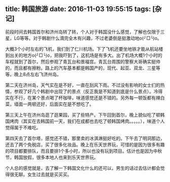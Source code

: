 title: 韩国旅游
date: 2016-11-03 19:55:15
tags: [杂记]
---
前段时间去韩国首尔和济州岛转了转，个人对于韩国没什么感觉，了解也仅限于三星，LG等等。对于韩剧什么滴完全木有兴趣，不过老婆倒是挺激动地o(╯□╰)o。

大概3个小时左右的飞机，我们到了仁川机场。下了飞机还要坐地铁才能从航站楼到出关的地方o(╯□╰)o，把我吓到了，这机场是有多大。出了机场大概1个小时的车程就到了首尔，然后参观了青瓦台和景福宫。青瓦台周围的警察大哥确实挺帅的，而且都有擦粉。路上的汽车基本都是韩国产的，现代、起亚、双龙、三星等等。晚上8点左右飞济州岛。

第二天在济州岛，天气实在是不好，一直在刮风下雨。不过没有影响的女士们的热情，参观了好几个韩剧中出现了的景点（反正我是不知道到底是什么景点）。冷得实在不行，在某个景点喝了杯咖啡，味道感觉还是不错的。另外每一顿饭都有辣白菜，墙面一两顿还好，后面实在是不想吃了。

第三天上午在济州岛逛了逛果园，买了些特产。下午回到首尔，晚上貌似吃了顿韩国烤肉（其实在去韩国前一天，我们在成都也去吃了顿韩国烤肉。。。。。），味道个人觉得属于不难吃。

第四天去了首尔塔，感觉还不错，那里卖的冰淇淋挺好吃的。下午去了明洞那边，还去了两个免税店，买了很多化妆品。晚上在乐天世界玩，可惜的是因为很多有趣的项目都要排队，而且要排1个多小时，所以也没有玩到项目。估计也是因为中秋节，韩国放假，很多本地人也来到乐天世界玩。

个人总的感觉就是，去了解一下韩国文化什么的还可以，男生的话过去估计都会觉得很无聊。女生过去就是买买买。
